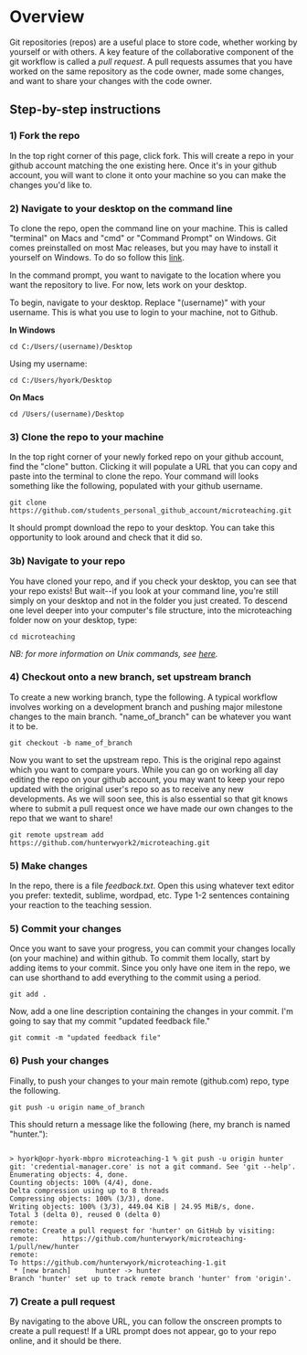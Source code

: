 # Overview

Git repositories (repos) are a useful place to store code, whether working by yourself or with others. A key feature of the collaborative component of the git workflow is called a *pull request*. A pull requests assumes that you have worked on the same repository as the code owner, made some changes, and want to share your changes with the code owner. 

## Step-by-step instructions

### 1) Fork the repo

In the top right corner of this page, click fork. This will create a repo in your github account matching the one existing here. Once it's in your github account, you will want to clone it onto your machine so you can make the changes you'd like to.

### 2) Navigate to your desktop on the command line

To clone the repo, open the command line on your machine. This is called "terminal" on Macs and "cmd" or "Command Prompt" on Windows. Git comes preinstalled on most Mac releases, but you may have to install it yourself on Windows. To do so follow this [link](https://git-scm.com/download/win). 

In the command prompt, you want to navigate to the location where you want the repository to live. For now, lets work on your desktop. 

To begin, navigate to your desktop. Replace "(username)" with your username. This is what you use to login to your machine, not to Github.

**In Windows**
```
cd C:/Users/(username)/Desktop
```
Using my username:
```
cd C:/Users/hyork/Desktop
```

**On Macs**
```
cd /Users/(username)/Desktop
```

### 3) Clone the repo to your machine

In the top right corner of your newly forked repo on your github account, find the "clone" button. Clicking it will populate a URL that you can copy and paste into the terminal to clone the repo. Your command will looks something like the following, populated with your github username.

```
git clone https://github.com/students_personal_github_account/microteaching.git
```

It should prompt download the repo to your desktop. You can take this opportunity to look around and check that it did so.

### 3b) Navigate to your repo

You have cloned your repo, and if you check your desktop, you can see that your repo exists! But wait--if you look at your command line, you're still simply on your desktop and not in the folder you just created. To descend one level deeper into your computer's file structure, into the microteaching folder now on your desktop, type:

```
cd microteaching
```

_NB: for more information on Unix commands, see [here](http://mally.stanford.edu/~sr/computing/basic-unix.html)._

### 4) Checkout onto a new branch, set upstream branch

To create a new working branch, type the following. A typical workflow involves working on a development branch and pushing major milestone changes to the main branch. "name_of_branch" can be whatever you want it to be.

```
git checkout -b name_of_branch
```

Now you want to set the upstream repo. This is the original repo against which you want to compare yours. While you can go on working all day editing the repo on your github account, you may want to keep your repo updated with the original user's repo so as to receive any new developments. As we will soon see, this is also essential so that git knows where to submit a pull request once we have made our own changes to the repo that we want to share!

```
git remote upstream add https://github.com/hunterwyork2/microteaching.git
```


### 5) Make changes

In the repo, there is a file _feedback.txt_. Open this using whatever text editor you prefer: textedit, sublime, wordpad, etc. Type 1-2 sentences containing your reaction to the teaching session.

### 5) Commit your changes

Once you want to save your progress, you can commit your changes locally (on your machine) and within github. To commit them locally, start by adding items to your commit. Since you only have one item in the repo, we can use shorthand to add everything to the commit using a period.

```
git add .
```

Now, add a one line description containing the changes in your commit. I'm going to say that my commit "updated feedback file."

```
git commit -m "updated feedback file"
```

### 6) Push your changes

Finally, to push your changes to your main remote (github.com) repo, type the following. 

```
git push -u origin name_of_branch
```

This should return a message like the following (here, my branch is named "hunter."):

```

> hyork@opr-hyork-mbpro microteaching-1 % git push -u origin hunter
git: 'credential-manager.core' is not a git command. See 'git --help'.
Enumerating objects: 4, done.
Counting objects: 100% (4/4), done.
Delta compression using up to 8 threads
Compressing objects: 100% (3/3), done.
Writing objects: 100% (3/3), 449.04 KiB | 24.95 MiB/s, done.
Total 3 (delta 0), reused 0 (delta 0)
remote: 
remote: Create a pull request for 'hunter' on GitHub by visiting:
remote:      https://github.com/hunterwyork/microteaching-1/pull/new/hunter
remote: 
To https://github.com/hunterwyork/microteaching-1.git
 * [new branch]      hunter -> hunter
Branch 'hunter' set up to track remote branch 'hunter' from 'origin'.

```

### 7) Create a pull request

By navigating to the above URL, you can follow the onscreen prompts to create a pull request! If a URL prompt does not appear, go to your repo online, and it should be there.
